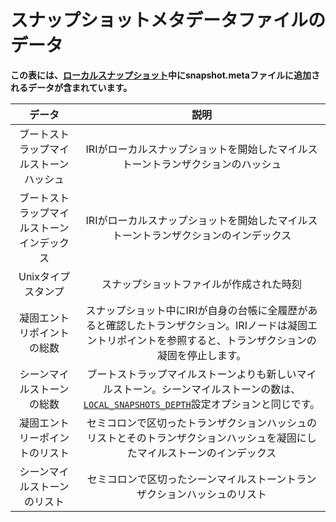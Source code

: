 # スナップショットメタデータファイルのデータ
<!-- # Data in the snapshot metadata file -->

**この表には、[ローカルスナップショット](../concepts/local-snapshot.md)中にsnapshot.metaファイルに追加されるデータが含まれています。**
<!-- **This table contains the data that's added to the snapshot.meta file during a [local snapshot](../concepts/local-snapshot.md).** -->

| **データ** | **説明** |
| :--------: | :------: |
| ブートストラップマイルストーンハッシュ | IRIがローカルスナップショットを開始したマイルストーントランザクションのハッシュ |
| ブートストラップマイルストーンインデックス | IRIがローカルスナップショットを開始したマイルストーントランザクションのインデックス |
| Unixタイプスタンプ | スナップショットファイルが作成された時刻 |
| <a name="solid-entry-point"></a>凝固エントリポイントの総数 | スナップショット中にIRIが自身の台帳に全履歴があると確認したトランザクション。IRIノードは凝固エントリポイントを参照すると、トランザクションの凝固を停止します。 |
| <a name="seen-milestone"></a>シーンマイルストーンの総数 | ブートストラップマイルストーンよりも新しいマイルストーン。シーンマイルストーンの数は、[`LOCAL_SNAPSHOTS_DEPTH`](../references/iri-configuration-options.md#local-snapshots-depth)設定オプションと同じです。 |
| 凝固エントリーポイントのリスト | セミコロンで区切ったトランザクションハッシュのリストとそのトランザクションハッシュを凝固にしたマイルストーンのインデックス |
| シーンマイルストーンのリスト | セミコロンで区切ったシーンマイルストーントランザクションハッシュのリスト |
